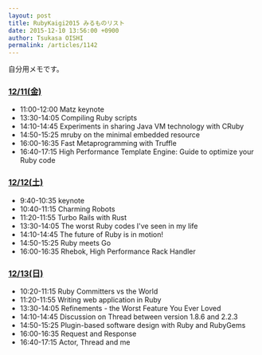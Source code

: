 ```yaml
---
layout: post
title: RubyKaigi2015 みるものリスト
date: 2015-12-10 13:56:00 +0900
author: Tsukasa OISHI
permalink: /articles/1142
---
```



自分用メモです。  

### [12/11(金)](http://rubykaigi.org/2015/schedule#dec11) 
- 11:00-12:00 Matz keynote  
- 13:30-14:05 Compiling Ruby scripts  
- 14:10-14:45 Experiments in sharing Java VM technology with CRuby  
- 14:50-15:25 mruby on the minimal embedded resource  
- 16:00-16:35 Fast Metaprogramming with Truffle  
- 16:40-17:15 High Performance Template Engine: Guide to optimize your Ruby code  

### [12/12(土)](http://rubykaigi.org/2015/schedule#dec12)  
- 9:40-10:35 keynote  
- 10:40-11:15 Charming Robots  
- 11:20-11:55 Turbo Rails with Rust  
- 13:30-14:05 The worst Ruby codes I've seen in my life  
- 14:10-14:45 The future of Ruby is in motion!  
- 14:50-15:25 Ruby meets Go  
- 16:00-16:35 Rhebok, High Performance Rack Handler  

### [12/13(日)](http://rubykaigi.org/2015/schedule#dec13)  
- 10:20-11:15 Ruby Committers vs the World  
- 11:20-11:55 Writing web application in Ruby  
- 13:30-14:05 Refinements - the Worst Feature You Ever Loved  
- 14:10-14:45 Discussion on Thread between version 1.8.6 and 2.2.3  
- 14:50-15:25 Plugin-based software design with Ruby and RubyGems  
- 16:00-16:35 Request and Response  
- 16:40-17:15 Actor, Thread and me  
